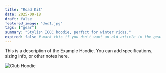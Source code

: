 ```yaml
---
title: "Road Kit"
date: 2025-09-18
draft: false
featured_image: "des1.jpg"
tags: ["gear"]
summary: "Stylish ICCC hoodie, perfect for winter rides."
expired: false # mark this if you don't want an old article in the gear section of the main website but keep it available in the overview
---
```

This is a description of the Example Hoodie. You can add specifications, sizing info, or other notes here.

![Club Hoodie](collegiatestyle.jpg)

